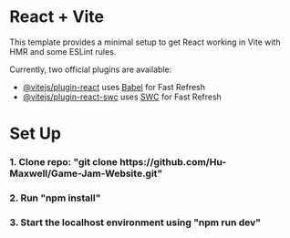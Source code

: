 # React + Vite

This template provides a minimal setup to get React working in Vite with HMR and some ESLint rules.

Currently, two official plugins are available:

- [@vitejs/plugin-react](https://github.com/vitejs/vite-plugin-react/blob/main/packages/plugin-react/README.md) uses [Babel](https://babeljs.io/) for Fast Refresh
- [@vitejs/plugin-react-swc](https://github.com/vitejs/vite-plugin-react-swc) uses [SWC](https://swc.rs/) for Fast Refresh

<h1>Set Up</h1>
<h3>1. Clone repo: "git clone https://github.com/Hu-Maxwell/Game-Jam-Website.git"</h3>
<h3>2. Run "npm install"</h3>
<h3>3. Start the localhost environment using "npm run dev"</h3>
